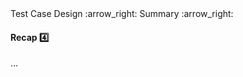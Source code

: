 <link rel="stylesheet" href="{{baseUrl}}/css/textbook.css">

<div class="website-content">

<div id="path">Test Case Design :arrow_right: Summary :arrow_right:</div>

<div id="title">

#### Recap :four:

</div>

<div id="body">

...

</div>

</div>
